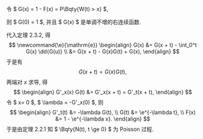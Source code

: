 令 $ G(x) = 1 - F(x) = P\Bqty{W(t) > x} $,

则 $ G(0) = 1 $, 并且 $ G(x) $ 是单调不增的右连续函数.

代入定理 2.3.2, 得
$$
\newcommand{\e}{\mathrm{e}}
\begin{align}
G(x) &= G(x + t) - \int_0^t G(x) \dd{G(u)}
\\
&= G(x + t) - G(x)G(t) + G(x),
\end{align}
$$
于是有
$$
G(x + t) = G(x) G(t),
$$
两端对 $x$ 求导, 得
$$
\begin{align}
G'_x(x) G(t) &= G'_x(x + t) = G'_t(x + t),
\end{align}
$$
令 $ x= 0 $, $ \lambda = -G'_x(0) $, 则
$$
\begin{align}
G'_t(t) &= -\lambda G(t),
\\
G(t) &= \e^{-\lambda t},
\\
F(x) &= 1 - \e^{-\lambda x}.
\end{align}
$$
于是由定理 2.2.1 知 $ \Bqty{N(t), t \ge 0} $ 为 Poisson 过程.